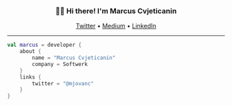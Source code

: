 <h3 align="center">👋🏻 Hi there! I'm Marcus Cvjeticanin</h3>
<p align="center">
  <a href="https://twitter.com/mjovanc/">Twitter</a> •
  <a href="https://medium.com/@mjovanc">Medium</a> •
  <a href="https://www.linkedin.com/in/marcuscvjeticanin/">LinkedIn</a>
</p>

---

```kotlin
val marcus = developer {
    about {
        name = "Marcus Cvjeticanin"
        company = Softwerk
    }
    links {
        twitter = "@mjovanc"
    }
}
```
